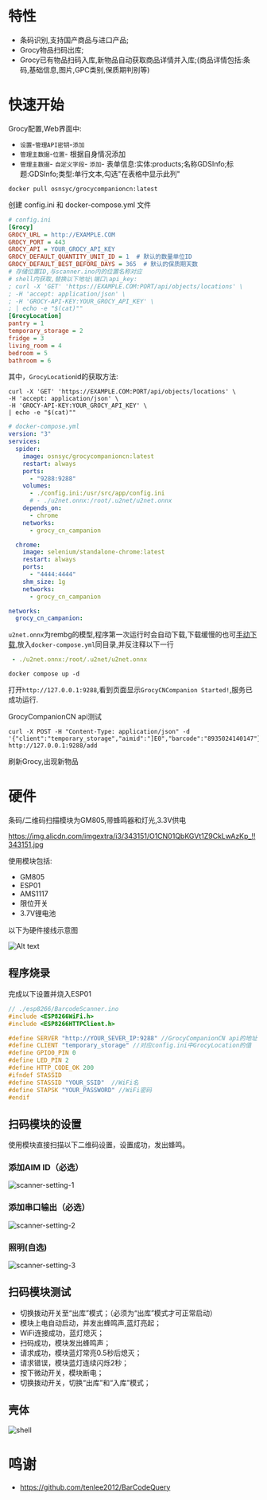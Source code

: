 # 特性

- 条码识别,支持国产商品与进口产品;
- Grocy物品扫码出库;
- Grocy已有物品扫码入库,新物品自动获取商品详情并入库;(商品详情包括:条码,基础信息,图片,GPC类别,保质期判别等)

# 快速开始

Grocy配置,Web界面中:
- `设置`-`管理API密钥`-`添加`
- `管理主数据`-`位置`- 根据自身情况添加
- `管理主数据`- `自定义字段`- `添加`- 表单信息:实体:products;名称GDSInfo;标题:GDSInfo;类型:单行文本,勾选"在表格中显示此列"

```shell
docker pull osnsyc/grocycompanioncn:latest
```

创建 config.ini 和 docker-compose.yml 文件

```ini
# config.ini
[Grocy]
GROCY_URL = http://EXAMPLE.COM
GROCY_PORT = 443
GROCY_API = YOUR_GROCY_API_KEY
GROCY_DEFAULT_QUANTITY_UNIT_ID = 1  # 默认的数量单位ID
GROCY_DEFAULT_BEST_BEFORE_DAYS = 365  # 默认的保质期天数
# 存储位置ID,与scanner.ino内的位置名称对应
# shell内获取,替换以下地址\端口\api_key:
; curl -X 'GET' 'https://EXAMPLE.COM:PORT/api/objects/locations' \
; -H 'accept: application/json' \
; -H 'GROCY-API-KEY:YOUR_GROCY_API_KEY' \
; | echo -e "$(cat)"" 
[GrocyLocation]
pantry = 1
temporary_storage = 2
fridge = 3
living_room = 4
bedroom = 5
bathroom = 6
```
其中，`GrocyLocation`id的获取方法:
```shell
curl -X 'GET' 'https://EXAMPLE.COM:PORT/api/objects/locations' \
-H 'accept: application/json' \
-H 'GROCY-API-KEY:YOUR_GROCY_API_KEY' \
| echo -e "$(cat)""
```

```yml
# docker-compose.yml
version: "3"
services:
  spider:
    image: osnsyc/grocycompanioncn:latest
    restart: always
    ports:
      - "9288:9288"
    volumes:
      - ./config.ini:/usr/src/app/config.ini
      # - ./u2net.onnx:/root/.u2net/u2net.onnx
    depends_on:
      - chrome
    networks:
      - grocy_cn_campanion

  chrome:
    image: selenium/standalone-chrome:latest
    restart: always
    ports:
      - "4444:4444"
    shm_size: 1g
    networks:
      - grocy_cn_campanion

networks:
  grocy_cn_campanion:
```

`u2net.onnx`为rembg的模型,程序第一次运行时会自动下载,下载缓慢的也可[手动下载](https://github.com/danielgatis/rembg/releases/download/v0.0.0/u2net.onnx),放入`docker-compose.yml`同目录,并反注释以下一行
```yml
 - ./u2net.onnx:/root/.u2net/u2net.onnx
```
```shell
docker compose up -d
```

打开`http://127.0.0.1:9288`,看到页面显示`GrocyCNCompanion Started!`,服务已成功运行.

GrocyCompanionCN api测试

```shell
curl -X POST -H "Content-Type: application/json" -d '{"client":"temporary_storage","aimid":"]E0","barcode":"8935024140147"}' http://127.0.0.1:9288/add
```

刷新Grocy,出现新物品

# 硬件

条码/二维码扫描模块为GM805,带蜂鸣器和灯光,3.3V供电

https://img.alicdn.com/imgextra/i3/343151/O1CN01QbKGVt1Z9CkLwAzKp_!!343151.jpg

使用模块包括:
- GM805
- ESP01
- AMS1117
- 限位开关
- 3.7V锂电池

以下为硬件接线示意图

![Alt text](./document/hardware-connection.png)


## 程序烧录

完成以下设置并烧入ESP01
```c
// ./esp8266/BarcodeScanner.ino
#include <ESP8266WiFi.h>
#include <ESP8266HTTPClient.h>

#define SERVER "http://YOUR_SEVER_IP:9288" //GrocyCompanionCN api的地址
#define CLIENT "temporary_storage" //对应config.ini中GrocyLocation的值
#define GPIO0_PIN 0
#define LED_PIN 2 
#define HTTP_CODE_OK 200
#ifndef STASSID
#define STASSID "YOUR_SSID"  //WiFi名
#define STAPSK "YOUR_PASSWORD" //WiFi密码
#endif
```
## 扫码模块的设置

使用模块直接扫描以下二维码设置，设置成功，发出蜂鸣。

### 添加AIM ID（必选）

![scanner-setting-1](./document/scanner-setting-1.png)

### 添加串口输出（必选）

![scanner-setting-2](./document/scanner-setting-2.png)

### 照明(自选)

![scanner-setting-3](./document/scanner-setting-3.png)

## 扫码模块测试

- 切换拨动开关至“出库”模式；（必须为“出库”模式才可正常启动）
- 模块上电自动启动，并发出蜂鸣声,蓝灯亮起；
- WiFi连接成功，蓝灯熄灭；
- 扫码成功，模块发出蜂鸣声；
- 请求成功，模块蓝灯常亮0.5秒后熄灭；
- 请求错误，模块蓝灯连续闪烁2秒；
- 按下微动开关，模块断电；
- 切换拨动开关，切换“出库”和“入库”模式；

## 壳体

![shell](./document/shell.png)


# 鸣谢

- https://github.com/tenlee2012/BarCodeQuery
